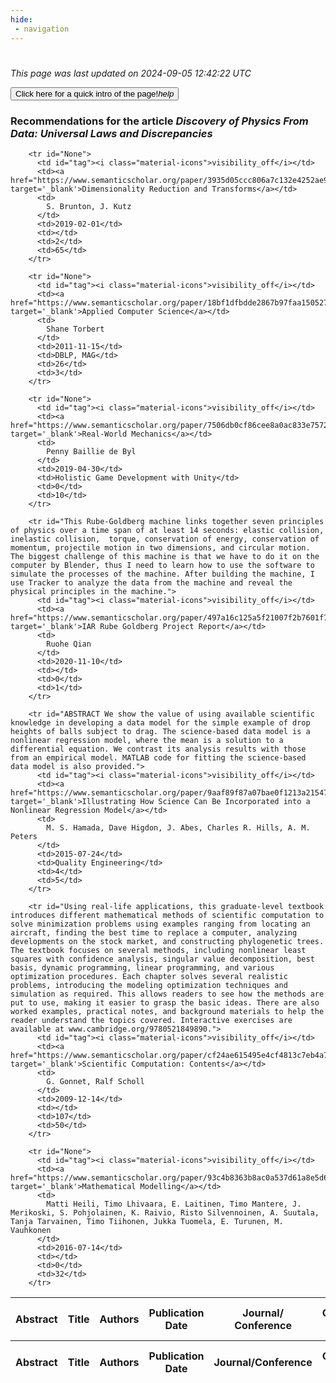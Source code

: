 ```yaml
---
hide:
 - navigation
---
```

<!DOCTYPE html>
#
<html lang="en">
<head>
  <meta charset="utf-8">
</head>

<body>
  <p>
  <i class="footer">This page was last updated on 2024-09-05 12:42:22 UTC</i>
  </p>
  
  <div class="note info" onclick="startIntro()">
    <p>
      <button type="button" class="buttons">
        <div style="display: flex; align-items: center;">
        Click here for a quick intro of the page! <i class="material-icons">help</i>
        </div>
      </button>
    </p>
  </div>

  <p>
  <h3 data-intro='Recommendations for the article'>
    Recommendations for the article <i>Discovery of Physics From Data: Universal Laws and Discrepancies</i>
  </h3>
  <table id="table1" class="display wrap" style="width:100%">
  <thead>
    <tr>
        <th data-intro='Click to view the abstract (if available)'>Abstract</th>
        <th>Title</th>
        <th>Authors</th>
        <th>Publication Date</th>
        <th>Journal/ Conference</th>
        <th>Citation count</th>
        <th data-intro='Highest h-index among the authors'>Highest h-index</th>
    </tr>
  </thead>
  <tbody>
    
        <tr id="None">
          <td id="tag"><i class="material-icons">visibility_off</i></td>
          <td><a href="https://www.semanticscholar.org/paper/3935d05ccc806a7c132e4252ae982cadddeeb5fd" target='_blank'>Dimensionality Reduction and Transforms</a></td>
          <td>
            S. Brunton, J. Kutz
          </td>
          <td>2019-02-01</td>
          <td></td>
          <td>2</td>
          <td>65</td>
        </tr>
    
        <tr id="None">
          <td id="tag"><i class="material-icons">visibility_off</i></td>
          <td><a href="https://www.semanticscholar.org/paper/18bf1dfbdde2867b97faa15052798edf4f78a5b0" target='_blank'>Applied Computer Science</a></td>
          <td>
            Shane Torbert
          </td>
          <td>2011-11-15</td>
          <td>DBLP, MAG</td>
          <td>26</td>
          <td>3</td>
        </tr>
    
        <tr id="None">
          <td id="tag"><i class="material-icons">visibility_off</i></td>
          <td><a href="https://www.semanticscholar.org/paper/7506db0cf86cee8a0ac833e7572cbc80b38e11cf" target='_blank'>Real-World Mechanics</a></td>
          <td>
            Penny Baillie de Byl
          </td>
          <td>2019-04-30</td>
          <td>Holistic Game Development with Unity</td>
          <td>0</td>
          <td>10</td>
        </tr>
    
        <tr id="This Rube-Goldberg machine links together seven principles of physics over a time span of at least 14 seconds: elastic collision, inelastic collision,  torque, conservation of energy, conservation of momentum, projectile motion in two dimensions, and circular motion.  The biggest challenge of this machine is that we have to do it on the computer by Blender, thus I need to learn how to use the software to simulate the processes of the machine. After building the machine, I use Tracker to analyze the data from the machine and reveal the physical principles in the machine.">
          <td id="tag"><i class="material-icons">visibility_off</i></td>
          <td><a href="https://www.semanticscholar.org/paper/497a16c125a5f21007f2b7601f7de14e502d97cf" target='_blank'>IAR Rube Goldberg Project Report</a></td>
          <td>
            Ruohe Qian
          </td>
          <td>2020-11-10</td>
          <td></td>
          <td>0</td>
          <td>1</td>
        </tr>
    
        <tr id="ABSTRACT We show the value of using available scientific knowledge in developing a data model for the simple example of drop heights of balls subject to drag. The science-based data model is a nonlinear regression model, where the mean is a solution to a differential equation. We contrast its analysis results with those from an empirical model. MATLAB code for fitting the science-based data model is also provided.">
          <td id="tag"><i class="material-icons">visibility_off</i></td>
          <td><a href="https://www.semanticscholar.org/paper/9aaf89f87a07bae0f1213a215475705d406118f7" target='_blank'>Illustrating How Science Can Be Incorporated into a Nonlinear Regression Model</a></td>
          <td>
            M. S. Hamada, Dave Higdon, J. Abes, Charles R. Hills, A. M. Peters
          </td>
          <td>2015-07-24</td>
          <td>Quality Engineering</td>
          <td>4</td>
          <td>5</td>
        </tr>
    
        <tr id="Using real-life applications, this graduate-level textbook introduces different mathematical methods of scientific computation to solve minimization problems using examples ranging from locating an aircraft, finding the best time to replace a computer, analyzing developments on the stock market, and constructing phylogenetic trees. The textbook focuses on several methods, including nonlinear least squares with confidence analysis, singular value decomposition, best basis, dynamic programming, linear programming, and various optimization procedures. Each chapter solves several realistic problems, introducing the modeling optimization techniques and simulation as required. This allows readers to see how the methods are put to use, making it easier to grasp the basic ideas. There are also worked examples, practical notes, and background materials to help the reader understand the topics covered. Interactive exercises are available at www.cambridge.org/9780521849890.">
          <td id="tag"><i class="material-icons">visibility_off</i></td>
          <td><a href="https://www.semanticscholar.org/paper/cf24ae615495e4cf4813c7eb4a785b3d61821e2d" target='_blank'>Scientific Computation: Contents</a></td>
          <td>
            G. Gonnet, Ralf Scholl
          </td>
          <td>2009-12-14</td>
          <td></td>
          <td>107</td>
          <td>50</td>
        </tr>
    
        <tr id="None">
          <td id="tag"><i class="material-icons">visibility_off</i></td>
          <td><a href="https://www.semanticscholar.org/paper/93c4b8363b8ac0a537d61a8e5d62ef219178d421" target='_blank'>Mathematical Modelling</a></td>
          <td>
            Matti Heili, Timo Lhivaara, E. Laitinen, Timo Mantere, J. Merikoski, S. Pohjolainen, K. Raivio, Risto Silvennoinen, A. Suutala, Tanja Tarvainen, Timo Tiihonen, Jukka Tuomela, E. Turunen, M. Vauhkonen
          </td>
          <td>2016-07-14</td>
          <td></td>
          <td>0</td>
          <td>32</td>
        </tr>
    
  </tbody>
  <tfoot>
    <tr>
        <th>Abstract</th>
        <th>Title</th>
        <th>Authors</th>
        <th>Publication Date</th>
        <th>Journal/Conference</th>
        <th>Citation count</th>
        <th>Highest h-index</th>
    </tr>
  </tfoot>
  </table>
  </p>

</body>

<script>
var dataTableOptions = {
        initComplete: function () {
        this.api()
            .columns()
            .every(function () {
                let column = this;
 
                // Create select element
                let select = document.createElement('select');
                select.add(new Option(''));
                column.footer().replaceChildren(select);
 
                // Apply listener for user change in value
                select.addEventListener('change', function () {
                    column
                        .search(select.value, {exact: true})
                        .draw();
                });

                // keep the width of the select element same as the column
                select.style.width = '100%';
 
                // Add list of options
                column
                    .data()
                    .unique()
                    .sort()
                    .each(function (d, j) {
                        select.add(new Option(d));
                    });
            });
    },
    scrollX: false,
    scrollCollapse: true,
    paging: true,
    fixedColumns: true,
    columnDefs: [
        {"className": "dt-center", "targets": "_all"},
        // set width for both columns 0 and 1 as 25%
        { width: '5%', targets: 0 },
        { width: '25%', targets: 1 },
        { width: '20%', targets: 2 },
        { width: '10%', targets: 3 },
        { width: '20%', targets: 4 }

      ],
    pageLength: 10,
    layout: {
        topStart: {
            buttons: ['copy', 'csv', 'excel', 'pdf', 'print']
        }
    }
  }
  new DataTable('#table1', dataTableOptions);
  
  var table = $('#table1').DataTable();
  $('#table1 tbody').on('click', 'td:first-child', function () {
    var tr = $(this).closest('tr');
    var row = table.row( tr );

    var rowId = tr.attr('id');
    // alert(rowId);

    if (row.child.isShown()) {
      // This row is already open - close it.
      row.child.hide();
      tr.removeClass('shown');
      tr.find('td:first-child').html('<i class="material-icons">visibility_off</i>');
    } else {
      // Open row.
      // row.child('foo').show();
      var content = '<div class="child-row-content"><strong>Abstract:</strong> ' + rowId + '</div>';
      row.child(content).show();
      tr.addClass('shown');
      tr.find('td:first-child').html('<i class="material-icons">visibility</i>');
    }
  });
</script>
<style>
  .child-row-content {
    text-align: justify;
    text-justify: inter-word;
    word-wrap: break-word; /* Ensure long words are broken */
    white-space: normal; /* Ensure text wraps to the next line */
    max-width: 100%; /* Ensure content does not exceed the table width */
    padding: 10px; /* Optional: add some padding for better readability */
    /* font size */
    font-size: small;
  }
</style>
</html>